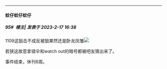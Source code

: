 
*****

####  蚊仔蚊仔蚊仔  
##### 95#         楼主| 发表于 2023-2-17 16:38

1109这狙击不成反被狙果然还是卧龙凤雏<img src="https://static.saraba1st.com/image/smiley/face2017/067.png" referrerpolicy="no-referrer">

若狭这故意拿错伞和watch out的暗号都被吧友猜出来了。

事件结束，休刊6周。

